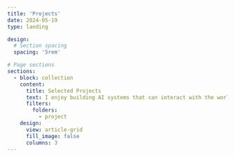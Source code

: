 ```yaml
---
title: 'Projects'
date: 2024-05-19
type: landing

design:
  # Section spacing
  spacing: '5rem'

# Page sections
sections:
  - block: collection
    content:
      title: Selected Projects
      text: I enjoy building AI systems that can interact with the world and with other agents. This page will be updated soon with more info about the projects that I've done with all my collaborators and students.
      filters:
        folders:
          - project
    design:
      view: article-grid
      fill_image: false
      columns: 3
---
```

